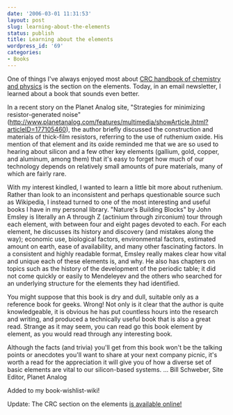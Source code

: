 ```yaml
---
date: '2006-03-01 11:31:53'
layout: post
slug: learning-about-the-elements
status: publish
title: Learning about the elements
wordpress_id: '69'
categories:
- Books
---
```


One of things I've always enjoyed most about [CRC handbook of chemistry and physics](http://www.hbcpnetbase.com/) is the section on the elements. Today, in an email newsletter, I learned about a book that sounds even better.



> 
In a recent story on the Planet Analog site, "Strategies for
minimizing resistor-generated noise"
(http://www.planetanalog.com/features/multimedia/showArticle.jhtml?articleID=177105460),
the author briefly discussed the construction and materials of
thick-film resistors, referring to the use of ruthenium oxide. His
mention of that element and its oxide reminded me that we are so used
to hearing about silicon and a few other key elements (gallium, gold,
copper, and aluminum, among them) that it's easy to forget how much of
our technology depends on relatively small amounts of pure materials,
many of which are fairly rare.

With my interest kindled, I wanted to learn a little bit more about
ruthenium. Rather than look to an inconsistent and perhaps
questionable source such as Wikipedia, I instead turned to one of the
most interesting and useful books I have in my personal library.
"Nature's Building Blocks" by John Emsley is literally an A through Z
(actinium through zirconium) tour through each element, with between
four and eight pages devoted to each. For each element, he discusses
its history and discovery (and mistakes along the way); economic use,
biological factors, environmental factors, estimated amount on earth,
ease of availability, and many other fascinating factors. In a
consistent and highly readable format, Emsley really makes clear how
vital and unique each of these elements is, and why. He also has
chapters on topics such as the history of the development of the
periodic table; it did not come quickly or easily to Mendeleyev and
the others who searched for an underlying structure for the elements
they had identified.

You might suppose that this book is dry and dull, suitable only as a
reference book for geeks. Wrong! Not only is it clear that the author
is quite knowledgeable, it is obvious he has put countless hours into
the research and writing, and produced a technically useful book that
is also a great read. Strange as it may seem, you can read go this
book element by element, as you would read through any interesting
book.

Although the facts (and trivia) you'll get from this book won't be the
talking points or anecdotes you'll want to share at your next company
picnic, it's worth a read for the appreciation it will give you of how
a diverse set of basic elements are vital to our silicon-based
systems.
...
Bill Schweber, Site Editor, Planet Analog





Added to my book-wishlist-wiki!

Update: The CRC section on the elements [is available online!](http://www.hbcpnetbase.com/navigation/doc_owner.asp?exp=%2Atoc%2A%2Asect%5F4%2A&dn=articles%2F04%5F01%5F85%2Epdf&dt=The+Elements)
